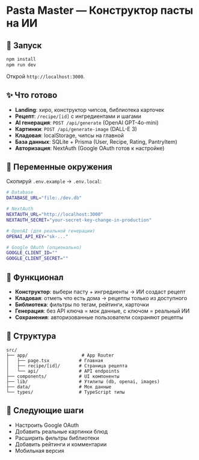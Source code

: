 # Pasta Master — Конструктор пасты на ИИ

<!-- Build trigger: force Vercel to use latest commit - updated -->

## 🚀 Запуск
```bash
npm install
npm run dev
```
Открой `http://localhost:3000`.

## ✨ Что готово
- **Landing**: хиро, конструктор чипсов, библиотека карточек
- **Рецепт**: `/recipe/[id]` с ингредиентами и шагами  
- **AI генерация**: `POST /api/generate` (OpenAI GPT-4o-mini)
- **Картинки**: `POST /api/generate-image` (DALL-E 3)
- **Кладовая**: localStorage, чипсы на главной
- **База данных**: SQLite + Prisma (User, Recipe, Rating, PantryItem)
- **Авторизация**: NextAuth (Google OAuth готов к настройке)

## 🔧 Переменные окружения
Скопируй `.env.example` → `.env.local`:

```bash
# Database
DATABASE_URL="file:./dev.db"

# NextAuth  
NEXTAUTH_URL="http://localhost:3000"
NEXTAUTH_SECRET="your-secret-key-change-in-production"

# OpenAI (для реальной генерации)
OPENAI_API_KEY="sk-..."

# Google OAuth (опционально)
GOOGLE_CLIENT_ID=""
GOOGLE_CLIENT_SECRET=""
```

## 🎯 Функционал
- **Конструктор**: выбери пасту + ингредиенты → ИИ создаст рецепт
- **Кладовая**: отметь что есть дома → рецепты только из доступного
- **Библиотека**: фильтры по тегам, рейтинги, карточки
- **Генерация**: без API ключа = мок данные, с ключом = реальный ИИ
- **Сохранения**: авторизованные пользователи сохраняют рецепты

## 📁 Структура
```
src/
├── app/                    # App Router
│   ├── page.tsx           # Главная
│   ├── recipe/[id]/       # Страница рецепта
│   └── api/               # API endpoints
├── components/            # UI компоненты
├── lib/                   # Утилиты (db, openai, images)
├── data/                  # Мок данные
└── types/                 # TypeScript типы
```

## 🔄 Следующие шаги
- Настроить Google OAuth
- Добавить реальные картинки блюд
- Расширить фильтры библиотеки
- Добавить рейтинги и комментарии
- Мобильная версия
